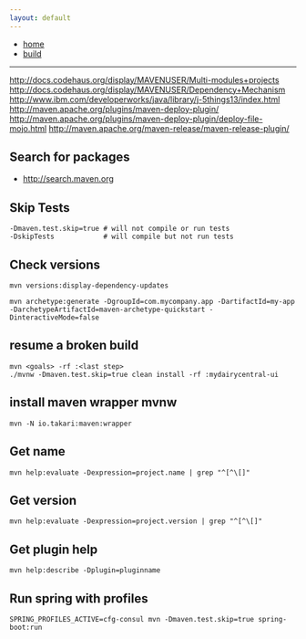 ```yaml
---
layout: default
---
```

- [home](/index.md)
- [build](/build.md)
---
http://docs.codehaus.org/display/MAVENUSER/Multi-modules+projects
http://docs.codehaus.org/display/MAVENUSER/Dependency+Mechanism
http://www.ibm.com/developerworks/java/library/j-5things13/index.html
http://maven.apache.org/plugins/maven-deploy-plugin/
http://maven.apache.org/plugins/maven-deploy-plugin/deploy-file-mojo.html
http://maven.apache.org/maven-release/maven-release-plugin/

## Search for packages
- http://search.maven.org

## Skip Tests
```
-Dmaven.test.skip=true # will not compile or run tests
-DskipTests            # will compile but not run tests
```

## Check versions 
```
mvn versions:display-dependency-updates

mvn archetype:generate -DgroupId=com.mycompany.app -DartifactId=my-app -DarchetypeArtifactId=maven-archetype-quickstart -DinteractiveMode=false
```

## resume a broken build
```
mvn <goals> -rf :<last step>
./mvnw -Dmaven.test.skip=true clean install -rf :mydairycentral-ui
```
## install maven wrapper mvnw
```
mvn -N io.takari:maven:wrapper
```

## Get name
```
mvn help:evaluate -Dexpression=project.name | grep "^[^\[]"
```
## Get version
```
mvn help:evaluate -Dexpression=project.version | grep "^[^\[]"
```

## Get plugin help
```
mvn help:describe -Dplugin=pluginname
```

## Run spring with profiles
```
SPRING_PROFILES_ACTIVE=cfg-consul mvn -Dmaven.test.skip=true spring-boot:run
```
